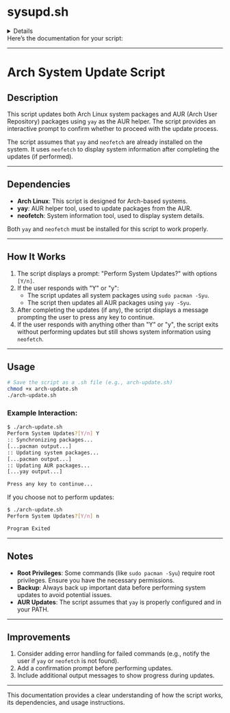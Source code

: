 # sysupd.sh
<details type="reasoning" done="true" duration="6">

> Okay, so the user has provided a bash script that updates Arch packages and AUR packages using yay. They want documentation for this script, which makes sense because when you write scripts, especially ones that perform system operations, it's important to have clear documentation for users.
> 
> First, I need to understand what the script does. It starts with a greeting asking if they want to perform system updates. Then, based on the user's input (Y or y), it runs `sudo pacman -Syu` to update system packages and `yay -Syu` to update AUR packages. If the user doesn't agree, it just shows system info using neofetch.
> 
> I realize that the script assumes yay and neofetch are already installed, as mentioned in the previous conversation. So, I should note that these dependencies must be present for the script to work.
> 
> The user might want others to use this script without confusion, so clear instructions on how to run it and what each part does would be helpful. Also, including an example usage could make it easier for users to understand.
> 
> I should also think about best practices: maybe suggesting backing up before updating, as updates can sometimes cause issues. Adding notes on permissions might help users avoid errors if they forget sudo.
> 
> In the documentation, I'll structure it with sections like Description, Dependencies, How It Works, Usage, Notes, and Examples. This makes it organized and easy to follow.
> 
> I wonder if there are any potential improvements to suggest, like adding error handling or more informative messages. Including these could make the script more robust, so mentioning them in the documentation is useful for future reference.
> 
> Overall, the goal is to create a comprehensive yet concise documentation that covers all necessary aspects of the script, ensuring users can run it smoothly and understand its functionality.
</details>
Here’s the documentation for your script:

---

# Arch System Update Script

## Description

This script updates both Arch Linux system packages and AUR (Arch User Repository) packages using `yay` as the AUR helper. The script provides an interactive prompt to confirm whether to proceed with the update process.

The script assumes that `yay` and `neofetch` are already installed on the system. It uses `neofetch` to display system information after completing the updates (if performed).

---

## Dependencies

- **Arch Linux**: This script is designed for Arch-based systems.
- **yay**: AUR helper tool, used to update packages from the AUR.
- **neofetch**: System information tool, used to display system details.

Both `yay` and `neofetch` must be installed for this script to work properly.

---

## How It Works

1. The script displays a prompt: "Perform System Updates?" with options `[Y/n]`.
2. If the user responds with "Y" or "y":
   - The script updates all system packages using `sudo pacman -Syu`.
   - The script then updates all AUR packages using `yay -Syu`.
3. After completing the updates (if any), the script displays a message prompting the user to press any key to continue.
4. If the user responds with anything other than "Y" or "y", the script exits without performing updates but still shows system information using `neofetch`.

---

## Usage

```bash
# Save the script as a .sh file (e.g., arch-update.sh)
chmod +x arch-update.sh
./arch-update.sh
```

### Example Interaction:

```bash
$ ./arch-update.sh
Perform System Updates?[Y/n] Y
:: Synchronizing packages...
[...pacman output...]
:: Updating system packages...
[...pacman output...]
:: Updating AUR packages...
[...yay output...]

Press any key to continue...
```

If you choose not to perform updates:

```bash
$ ./arch-update.sh
Perform System Updates?[Y/n] n

Program Exited
```

---

## Notes

- **Root Privileges**: Some commands (like `sudo pacman -Syu`) require root privileges. Ensure you have the necessary permissions.
- **Backup**: Always back up important data before performing system updates to avoid potential issues.
- **AUR Updates**: The script assumes that `yay` is properly configured and in your PATH.

---

## Improvements

1. Consider adding error handling for failed commands (e.g., notify the user if `yay` or `neofetch` is not found).
2. Add a confirmation prompt before performing updates.
3. Include additional output messages to show progress during updates.

---

This documentation provides a clear understanding of how the script works, its dependencies, and usage instructions.
